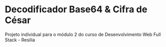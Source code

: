 # Decodificador Base64 & Cifra de César

Projeto individual para o módulo 2 do curso de Desenvolvimento Web Full Stack - Resilia
